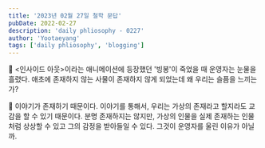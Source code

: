 ```yaml
---
title: '2023년 02월 27일 철학 문답'
pubDate: 2022-02-27
description: 'daily phliosophy - 0227'
author: 'Yootaeyang'
tags: ['daily phliosophy', 'blogging']
---
```


🤔 <인사이드 아웃>이라는 애니메이션에 등장했던 '빙봉'이 죽었을 때 운영자는 눈물을 흘렸다. 애초에 존재하지 않는 사물이 존재하지 않게 되었는데 왜 우리는 슬픔을 느끼는가?

📢 이야기가 존재하기 때문이다. 이야기를 통해서, 우리는 가상의 존재라고 할지라도 교감을 할 수 있기 때문이다. 분명 존재하지는 않지만, 가상의 인물을 실제 존재하는 인물처럼 상상할 수 있고 그의 감정을 받아들일 수 있다. 그것이 운영자를 울린 이유가 아닐까.
